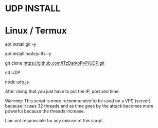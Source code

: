 # UDP INSTALL

# Linux / Termux

apt install git -y

apt install nodejs-lts -y

git clone https://github.com/iTzDarkoPvP/UDP.git

cd UDP

node udp.js

After doing that you just have to put the IP, port and time.

Warning: This script is more recommended to be used on a VPS (server) because it uses 32 threads and as time goes by the attack becomes more powerful because the threads increase.

I am not responsible for any misuse of this script.
